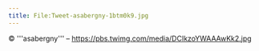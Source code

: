 ```yaml
---
title: File:Tweet-asabergny-1btm0k9.jpg
---
```


© '''asabergny''' – https://pbs.twimg.com/media/DCIkzoYWAAAwKk2.jpg